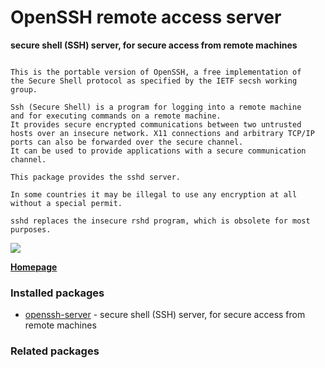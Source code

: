 # OpenSSH remote access server

__secure shell (SSH) server, for secure access from remote machines__

```

This is the portable version of OpenSSH, a free implementation of
the Secure Shell protocol as specified by the IETF secsh working
group.

Ssh (Secure Shell) is a program for logging into a remote machine
and for executing commands on a remote machine.
It provides secure encrypted communications between two untrusted
hosts over an insecure network. X11 connections and arbitrary TCP/IP
ports can also be forwarded over the secure channel.
It can be used to provide applications with a secure communication
channel.

This package provides the sshd server.

In some countries it may be illegal to use any encryption at all
without a special permit.

sshd replaces the insecure rshd program, which is obsolete for most
purposes.

```

[![](https://screenshots.debian.net/thumbnail/openssh-server/)](https://screenshots.debian.net/screenshot/openssh-server/)



**[Homepage](http://www.openssh.com/)**

### Installed packages

* [openssh-server](https://packages.debian.org/stretch/openssh-server) - secure shell (SSH) server, for secure access from remote machines

### Related packages

<sub>  </sub>
